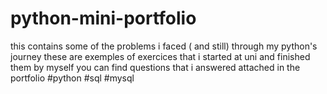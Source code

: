 # python-mini-portfolio
this contains some of the problems i faced ( and still)  through my python's journey
these are exemples of exercices that i started at uni and finished them by myself
you can find questions that i answered attached in the portfolio
#python
#sql #mysql
